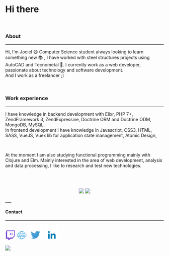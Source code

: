 # Hi there

<br>

### About  
___

Hi, I'm Jociel 😄 Computer Science student always looking to learn something new :books:	, I have worked with steel structures projects using AutoCAD and Tecnometal :triangular_ruler:. I currently work as a web developer, passionate about technology and software development.   
And I work as a freelancer ;)   

<br>

### Work experience
___

I have knowledge in backend development with Elixr, PHP 7+, ZendFramework 3, ZendExpressive, Doctrine ORM and Doctrine ODM, MongoDB, MySQL.   
In frontend development I have knowledge in Javascript, CSS3, HTML, SASS, VueJS, Vuex lib for application state management, Atomic Design,

<br>

At the moment I am also studying functional programming mainly with Clojure and Elm. Mainly interested in the area of ​​web development, analysis and data processing, I like to research and test new technologies.

<br>
<br/>

<p align="center">
   <img
      align="center"
      src="https://github-readme-stats.vercel.app/api/top-langs/?username=Jciel&layout=compact&theme=tokyonight"
    />
  <img   
      align="center"
      height="165" 
       src="https://github-readme-stats.vercel.app/api?username=Jciel&show_icons=true&theme=tokyonight"
    />
</p>  
___

#### Contact
___

[![link to twitch.tv](/icon-twitchtv.png)](https://www.twitch.tv/maisumdevnatwitch)
[![link to personal site](/icon-www.png)](https://jciel.github.io/)
[![link to Twitter](/icon-twitter.png)](https://twitter.com/MaisUmDevNoTT)
[![link to Linkedin](/icon-linkedin.png)](https://www.linkedin.com/in/jcielsouza/)

![](https://komarev.com/ghpvc/?username=Jciel)  

